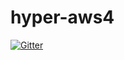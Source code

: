 # hyper-aws4

[![Gitter](https://badges.gitter.im/Tim-Zhang/hyper-aws4.svg)](https://gitter.im/Tim-Zhang/hyper-aws4?utm_source=badge&utm_medium=badge&utm_campaign=pr-badge&utm_content=badge)